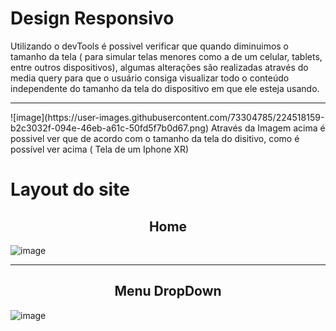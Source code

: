 # Design Responsivo

Utilizando o devTools é possivel verificar que quando diminuimos o tamanho da tela ( para simular telas menores como a de um celular, tablets, entre outros dispositivos), algumas alterações são realizadas através do media query para que o usuário consiga visualizar todo o conteúdo independente do tamanho da tela do dispositivo em que ele esteja usando.
<hr>
![image](https://user-images.githubusercontent.com/73304785/224518159-b2c3032f-094e-46eb-a61c-50fd5f7b0d67.png)
Através da Imagem acima é possivel ver que de acordo com o tamanho da tela do disitivo, como é possível ver acima ( Tela de um Iphone XR) 

# Layout do site
<b><h2 align="center">Home</h2></b>

![image](https://user-images.githubusercontent.com/73304785/224509200-2527f810-ce1e-46f0-98a8-e04ba7fab9e9.png)

<hr>
<b><h2 align="center">Menu DropDown</h2></b>

![image](https://user-images.githubusercontent.com/73304785/224509301-bcd67751-7dc1-43ac-94db-698bde722224.png)





